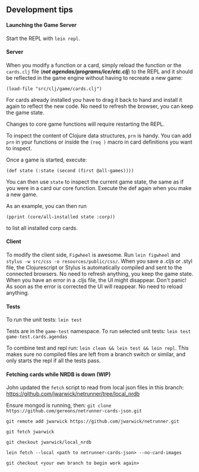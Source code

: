 ## Development tips

#### Launching the Game Server

Start the REPL with `lein repl`.


#### Server

When you modify a function or a card, simply reload the function or the `cards.clj` file (_**not agendas/programs/ice/etc.clj**_) to the REPL and it should be reflected in the game engine without having to recreate a new game:

    (load-file "src/clj/game/cards.clj")

For cards already installed you have to drag it back to hand and install it again to reflect the new code. No need to refresh the browser, you can keep the game state.

Changes to core game functions will require restarting the REPL.

To inspect the content of Clojure data structures, `prn` is handy. You can add `prn` in your functions or inside the `(req )` macro in card definitions you want to inspect.

Once a game is started, execute:

    (def state (:state (second (first @all-games))))

You can then use `state` to inspect the current game state, the same as if you were in a card our core function. Execute the def again when you make a new game.

As an example, you can then run

    (pprint (core/all-installed state :corp))

to list all installed corp cards.

#### Client

To modify the client side, `Figwheel` is awesome. Run `lein figwheel` and `stylus -w src/css -o resources/public/css/`. When you save a .cljs or .styl file, the Clojurescript or Stylus is automatically compiled and sent to the connected browsers. No need to refresh anything, you keep the game state. When you have an error in a .cljs file, the UI might disappear. Don't panic! As soon as the error is corrected the UI will reappear. No need to reload anything.

#### Tests

To run the unit tests: `lein test`

Tests are in the `game-test` namespace. To run selected unit tests: `lein test game-test.cards.agendas`

To combine test and repl run: `lein clean && lein test && lein repl`. This makes sure no compiled files are left from a branch switch or similar, and only starts the repl if all the tests pass.

#### Fetching cards while NRDB is down (WIP)

John updated the `fetch` script to read from local json files in this branch: https://github.com/jwarwick/netrunner/tree/local_nrdb

Ensure mongod is running, then:
`git clone https://github.com/gereons/netrunner-cards-json.git`

`git remote add jwarwick https://github.com/jwarwick/netrunner.git`

`git fetch jwarwick`

`git checkout jwarwick/local_nrdb`

`lein fetch --local <path to netrunner-cards-json> --no-card-images`

`git checkout <your own branch to begin work again>`